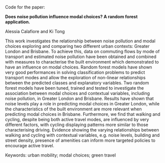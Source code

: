 Code for the paper: 

**Does noise pollution influence modal choices? A random forest application.**

Alessia Calafiore and Ki Tong

This work investigates the relationship between noise pollution and modal choices exploring and comparing two different urban contexts: Greater London and Brisbane. To achieve this, data on commuting flows by mode of transport and estimated noise pollution have been obtained and combined with measures to characterise the built environment which demonstrated to have an influence on modal choices. Random forest models have shown very good performances in solving classification problems to predict transport modes and allow the exploration of non-linear relationships between the predicted classes and explanatory variables. Two random forest models have been tuned, trained and tested to investigate the association between modal choices and contextual variables, including noise pollution, in Greater London and Brisbane. Results have shown that noise levels play a role in predicting modal choices in Greater London, while the characteristics of the built environment are more relevant when predicting modal choices in Brisbane. Furthermore, we find that walking and cycling, despite being both active travel modes, are influenced by very different factors, with cycling displaying patterns more similar to those characterising driving. Evidence showing the varying relationships between walking and cycling with contextual variables, e.g. noise levels, building and street density, presence of amenities can inform more targeted policies to encourage active travel.  

Keywords: urban mobility; modal choices; green travel

